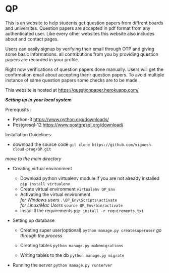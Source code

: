 # QP

This is an website to help students get question papers from diffrent boards and universites. Question papers are accepted in pdf format from any authenticated user. Like every other websites this website also includes about and contact pages.

Users can easily signup by verifying their email through OTP and giving some basic informations. all contributions from you by providing question papers are recorded in your profile.

Right now verifications of question papers done manually. Users will get the confirmation email about accepting therir question papers. To avoid multiple instance of same question papers some checks are to be made.

This website is hosted at https://questionpaper.herokuapp.com/

__*Setting up in your local system*__

Prerequsits :
* Python-3 https://www.python.org/downloads/
* Postgresql-12 https://www.postgresql.org/download/

Installation Guidelines
* download the source code
` git clone https://github.com/vignesh-cloud-prog/QP.git `

_move to the main directory_

* Creating virtual environment
  * Download python virtualenv module if you are not already installed
  ```pip install virtualenv```
  * Create virtual environment
  ```virtualenv QP_Env```
  * Activating the virtual environment<br>
  _for Windows users_
  `.\QP_Env\Scripts\activate`\
  _for Linux/Mac Users_
  `source QP_Env/bin/activate`
  * Install ll the requirements 
  ```pip install -r requirements.txt```
 
  
* Setting up database
  * Creating super user(optional)
  ```python manage.py createsuperuser```
  _go through the process_
  
  * Creating tables
  ```python manage.py makemigrations```
  
  * Writing tables to the db
  ```python manage.py migrate```
  
* Running the server
```python manage.py runserver```

